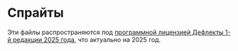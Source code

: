 # Спрайты

Эти файлы распространяются под [программной лицензией Дефлекты 1-й редакции 2025 года](docs\LICENSE_ru-ru.md), что актуально на 2025 год.

